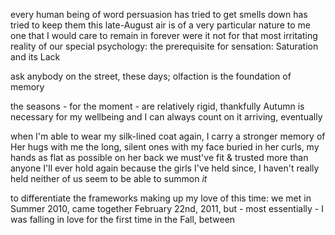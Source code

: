 every human being of word persuasion has tried to get smells down
has tried to keep them
this late-August air is of a very particular nature
to me
one that I would care to remain in forever
were it not for that most irritating reality of our special psychology: the prerequisite for sensation: Saturation and its Lack

ask anybody on the street, these days;
olfaction is the foundation of memory

the seasons - for the moment -
are relatively rigid,
thankfully
Autumn is necessary for my wellbeing
and I can always count on it arriving,
eventually

when I'm able to wear my silk-lined coat again,
I carry a stronger memory of Her hugs with me
the long, silent ones
with my face buried in her curls,
my hands as flat as possible on her back
we must've fit & trusted more than anyone I'll ever hold again
because the girls I've held since,
I haven't really held
neither of us seem to be able to summon *it*

to differentiate the frameworks making up my love of this time:
we met in Summer 2010,
came together February 22nd, 2011,
but - most essentially - I was falling in love for the first time in the Fall,
between